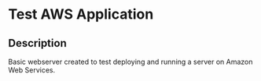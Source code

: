 # Test AWS Application

## Description

Basic webserver created to test deploying and running a server on Amazon Web Services.
